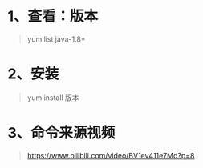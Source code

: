 # 1、查看：版本

> yum list java-1.8*





# 2、安装

> yum install  版本





# 3、命令来源视频

> https://www.bilibili.com/video/BV1ev411e7Md?p=8


